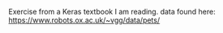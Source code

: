Exercise from a Keras textbook I am reading.
data found here: https://www.robots.ox.ac.uk/~vgg/data/pets/

